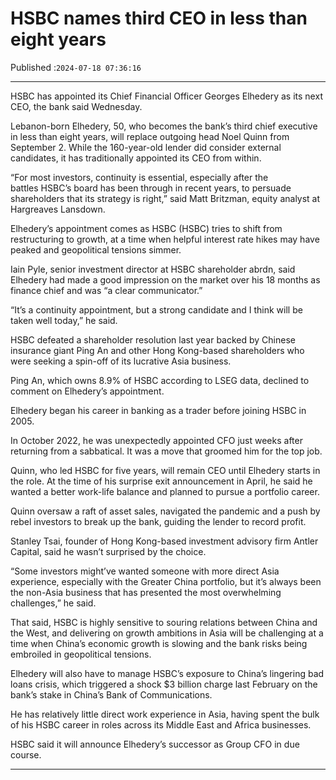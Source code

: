 # HSBC names third CEO in less than eight years

Published :`2024-07-18 07:36:16`

---

HSBC has appointed its Chief Financial Officer Georges Elhedery as its next CEO, the bank said Wednesday.

Lebanon-born Elhedery, 50, who becomes the bank’s third chief executive in less than eight years, will replace outgoing head Noel Quinn from September 2. While the 160-year-old lender did consider external candidates, it has traditionally appointed its CEO from within.

“For most investors, continuity is essential, especially after the battles HSBC’s board has been through in recent years, to persuade shareholders that its strategy is right,” said Matt Britzman, equity analyst at Hargreaves Lansdown.

Elhedery’s appointment comes as HSBC (HSBC) tries to shift from restructuring to growth, at a time when helpful interest rate hikes may have peaked and geopolitical tensions simmer.

Iain Pyle, senior investment director at HSBC shareholder abrdn, said Elhedery had made a good impression on the market over his 18 months as finance chief and was “a clear communicator.”

“It’s a continuity appointment, but a strong candidate and I think will be taken well today,” he said.

HSBC defeated a shareholder resolution last year backed by Chinese insurance giant Ping An and other Hong Kong-based shareholders who were seeking a spin-off of its lucrative Asia business.

Ping An, which owns 8.9% of HSBC according to LSEG data, declined to comment on Elhedery’s appointment.

Elhedery began his career in banking as a trader before joining HSBC in 2005.

In October 2022, he was unexpectedly appointed CFO just weeks after returning from a sabbatical. It was a move that groomed him for the top job.

Quinn, who led HSBC for five years, will remain CEO until Elhedery starts in the role. At the time of his surprise exit announcement in April, he said he wanted a better work-life balance and planned to pursue a portfolio career.

Quinn oversaw a raft of asset sales, navigated the pandemic and a push by rebel investors to break up the bank, guiding the lender to record profit.

Stanley Tsai, founder of Hong Kong-based investment advisory firm Antler Capital, said he wasn’t surprised by the choice.

“Some investors might’ve wanted someone with more direct Asia experience, especially with the Greater China portfolio, but it’s always been the non-Asia business that has presented the most overwhelming challenges,” he said.

That said, HSBC is highly sensitive to souring relations between China and the West, and delivering on growth ambitions in Asia will be challenging at a time when China’s economic growth is slowing and the bank risks being embroiled in geopolitical tensions.

Elhedery will also have to manage HSBC’s exposure to China’s lingering bad loans crisis, which triggered a shock $3 billion charge last February on the bank’s stake in China’s Bank of Communications.

He has relatively little direct work experience in Asia, having spent the bulk of his HSBC career in roles across its Middle East and Africa businesses.

HSBC said it will announce Elhedery’s successor as Group CFO in due course.

---

